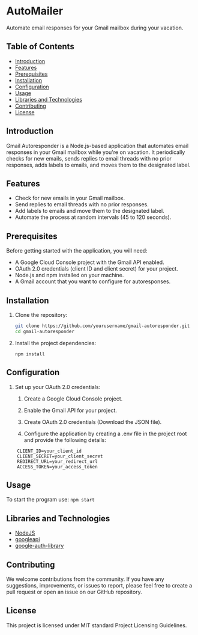 # AutoMailer

Automate email responses for your Gmail mailbox during your vacation.

## Table of Contents

- [Introduction](#introduction)
- [Features](#features)
- [Prerequisites](#prerequisites)
- [Installation](#installation)
- [Configuration](#configuration)
- [Usage](#usage)
- [Libraries and Technologies](#libraries-and-technologies)
- [Contributing](#contributing)
- [License](#license)

## Introduction

Gmail Autoresponder is a Node.js-based application that automates email responses in your Gmail mailbox while you're on vacation. It periodically checks for new emails, sends replies to email threads with no prior responses, adds labels to emails, and moves them to the designated label.

## Features

- Check for new emails in your Gmail mailbox.
- Send replies to email threads with no prior responses.
- Add labels to emails and move them to the designated label.
- Automate the process at random intervals (45 to 120 seconds).

## Prerequisites

Before getting started with the application, you will need:

- A Google Cloud Console project with the Gmail API enabled.
- OAuth 2.0 credentials (client ID and client secret) for your project.
- Node.js and npm installed on your machine.
- A Gmail account that you want to configure for autoresponses.

## Installation

1. Clone the repository:

   ```bash
   git clone https://github.com/yourusername/gmail-autoresponder.git
   cd gmail-autoresponder

2. Install the project dependencies:

   ```npm install```

## Configuration

1.  Set up your OAuth 2.0 credentials:

    1.  Create a Google Cloud Console project.
    
    2.  Enable the Gmail API for your project.
    
    3.  Create OAuth 2.0 credentials (Download the JSON file).
    
    4. Configure the application by creating a .env file in the project root and provide the following details:

```env
    CLIENT_ID=your_client_id
    CLIENT_SECRET=your_client_secret
    REDIRECT_URL=your_redirect_url
    ACCESS_TOKEN=your_access_token
```
## Usage

To start the program use:
```npm start```

## Libraries and Technologies

-   [NodeJS](https://nodejs.org/en)
-   [googleapi](https://www.npmjs.com/package/googleapis)
-   [google-auth-library](https://www.npmjs.com/package/google-auth-library)

## Contributing

We welcome contributions from the community. If you have any suggestions, improvements, or issues to report, please feel free to create a pull request or open an issue on our GitHub repository.

## License

This project is licensed under MIT standard Project Licensing Guidelines. 



